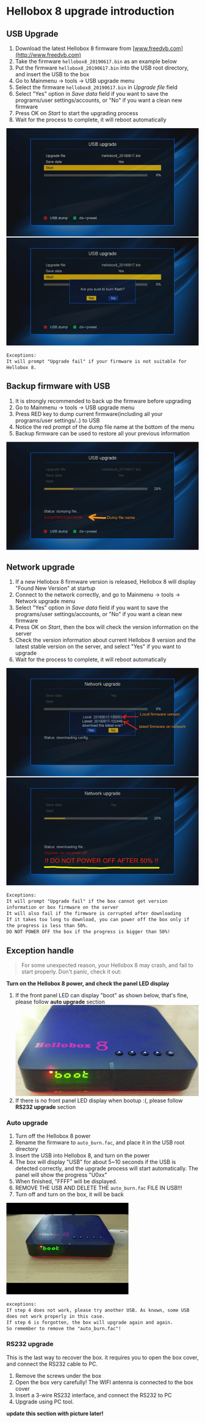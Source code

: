 
# Hellobox 8 upgrade introduction
## USB Upgrade
1. Download the latest Hellobox 8 firmware from [www.freedvb.com](http://www.freedvb.com)
2. Take the firmware `hellobox8_20190617.bin` as an example below
3. Put the firmware `hellobox8_20190617.bin` into the USB root directory, and insert the USB to the box 
4. Go to Mainmenu -> tools -> USB upgrade menu
5. Select the firmware `hellobox8_20190617.bin` in *Upgrade file* field
6. Select "Yes" option in *Save data* field if you want to save the programs/user settings/accounts, or "No" if you want a clean new firmware
7. Press OK on *Start* to start the upgrading process
8. Wait for the process to complete, it will reboot automatically

![image](https://github.com/DVBFinder/hellobox8/blob/master/pic/usb_upg.jpg)
![image](https://github.com/DVBFinder/hellobox8/blob/master/pic/usb_upg_prompt.jpg)
```
Exceptions:
It will prompt "Upgrade fail" if your firmware is not suitable for Hellobox 8.
```

## Backup firmware with USB
1. It is strongly recommended to back up the firmware before upgrading
2. Go to Mainmenu -> tools -> USB upgrade menu
3. Press RED key to dump current firmware(including all your programs/user settings/..) to USB
4. Notice the red prompt of the dump file name at the bottom of the menu
5. Backup firmware can be used to restore all your previous information

![image](https://github.com/DVBFinder/hellobox8/blob/master/pic/usb_dump.jpg)

## Network upgrade
1. If a new Hellobox 8 firmware version is released, Hellobox 8 will display "Found New Version" at startup
2. Connect to the network correctly, and go to Mainmenu -> tools -> Network upgrade menu
3. Select "Yes" option in *Save data* field if you want to save the programs/user settings/accounts, or "No" if you want a clean new firmware
4. Press OK on *Start*, then the box will check the version information on the server
5. Check the version information about current Hellobox 8 version and the latest stable version on the server, and select "Yes" if you want to upgrade
6. Wait for the process to complete, it will reboot automatically

![image](https://github.com/DVBFinder/hellobox8/blob/master/pic/net_upg.jpg)
![image](https://github.com/DVBFinder/hellobox8/blob/master/pic/net_upg_progress.jpg)

```
Exceptions:
It will prompt "Upgrade fail" if the box cannot get version information or box firmware on the server
It will also fail if the firmware is corrupted after downloading
If it takes too long to download, you can power off the box only if the progress is less than 50%. 
DO NOT POWER OFF the box if the progress is bigger than 50%!
```

## Exception handle
> For some unexpected reason, your Hellobox 8 may crash, and fail to start properly. Don't panic, check it out:
> 
**Turn on the Hellobox 8 power, and check the panel LED display**

1. If the front panel LED can display "boot" as shown below, that's fine, please follow **auto upgrade** section
![image](https://github.com/DVBFinder/hellobox8/blob/master/pic/boot.jpg)
2. If there is no front panel LED display when bootup :(, please follow  **RS232 upgrade** section

### Auto upgrade
1. Turn off the Hellobox 8 power
2. Rename the firmware to `auto_burn.fac`, and place it in the USB root directory
3. Insert the USB into Hellobox 8, and turn on the power
4. The box will display "USB" for about 5~10 seconds if the USB is detected correctly, and the upgrade process will start automatically. The panel will show the progress "U0xx"
5. When finished, "FFFF" will be displayed. 
6. REMOVE THE USB AND DELETE THE `auto_burn.fac` FILE IN USB!!! 
7. Turn off and turn on the box, it will be back

![image](https://github.com/DVBFinder/hellobox8/blob/master/pic/auto_burn.gif)

```
exceptions:
If step 4 does not work, please try another USB. As known, some USB does not work properly in this case.
If step 6 is forgotten, the box will upgrade again and again. 
So remember to remove the "auto_burn.fac"! 
```

### RS232 upgrade 
This is the last way to recover the box. it requires you to open the box cover, and connect the RS232 cable to PC. 
1. Remove the screws under the box
2. Open the box very carefully! The WIFI antenna is connected to the box cover
3. Insert a 3-wire RS232 interface, and connect the RS232 to PC
4. Upgrade using PC tool. 

**update this section with picture later!**


